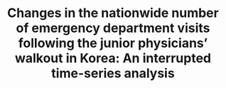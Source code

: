---
layout: archive-double
title: "Changes in the nationwide number of emergency department visits following the junior physicians’ walkout in Korea: An interrupted time-series analysis"
collection: working
permalink: /working/2025-01-doctorstrike
status: "Under review" 
---
